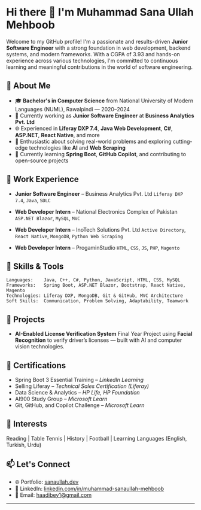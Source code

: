 # Hi there 👋 I'm Muhammad Sana Ullah Mehboob

Welcome to my GitHub profile! I'm a passionate and results-driven **Junior Software Engineer** with a strong foundation in web development, backend systems, and modern frameworks. With a CGPA of 3.93 and hands-on experience across various technologies, I'm committed to continuous learning and meaningful contributions in the world of software engineering.

## 🚀 About Me

* 🎓 **Bachelor's in Computer Science** from National University of Modern Languages (NUML), Rawalpindi — 2020–2024
* 💼 Currently working as **Junior Software Engineer** at **Business Analytics Pvt. Ltd**
* 🌐 Experienced in **Liferay DXP 7.4**, **Java Web Development**, **C#**, **ASP.NET**, **React Native**, and more
* 🧠 Enthusiastic about solving real-world problems and exploring cutting-edge technologies like **AI** and **Web Scraping**
* 🌱 Currently learning **Spring Boot**, **GitHub Copilot**, and contributing to open-source projects

## 💼 Work Experience

* **Junior Software Engineer** – Business Analytics Pvt. Ltd
  `Liferay DXP 7.4`, `Java`, `SDLC`

* **Web Developer Intern** – National Electronics Complex of Pakistan
  `ASP.NET Blazor`, `MySQL`, `MVC`

* **Web Developer Intern** – InoTech Solutions Pvt. Ltd
  `Active Directory`, `React Native`, `MongoDB`, `Python Web Scraping`

* **Web Developer Intern** – ProgaminStudio
  `HTML`, `CSS`, `JS`, `PHP`, `Magento`

## 🔧 Skills & Tools

```
Languages:    Java, C++, C#, Python, JavaScript, HTML, CSS, MySQL  
Frameworks:   Spring Boot, ASP.NET Blazor, Bootstrap, React Native, Magento  
Technologies: Liferay DXP, MongoDB, Git & GitHub, MVC Architecture  
Soft Skills:  Communication, Problem Solving, Adaptability, Teamwork
```

## 📂 Projects

* **AI-Enabled License Verification System**
  Final Year Project using **Facial Recognition** to verify driver’s licenses — built with AI and computer vision technologies.

## 📜 Certifications

* Spring Boot 3 Essential Training – *LinkedIn Learning*
* Selling Liferay – *Technical Sales Certification (Liferay)*
* Data Science & Analytics – *HP Life, HP Foundation*
* AI900 Study Group – *Microsoft Learn*
* Git, GitHub, and Copilot Challenge – *Microsoft Learn*

## 🌱 Interests

Reading | Table Tennis | History | Football | Learning Languages (English, Turkish, Urdu)

## 📫 Let's Connect

* 🌐 Portfolio: [sanaullah.dev](https://haadibey1453.github.io/sanaullah.dev)
* 💼 LinkedIn: [linkedin.com/in/muhammad-sanaullah-mehboob](https://www.linkedin.com/in/muhammad-sanaullah-mehboob-956b54218/)
* 📧 Email: [haadibey1@gmail.com](mailto:haadibey1@gmail.com)

---